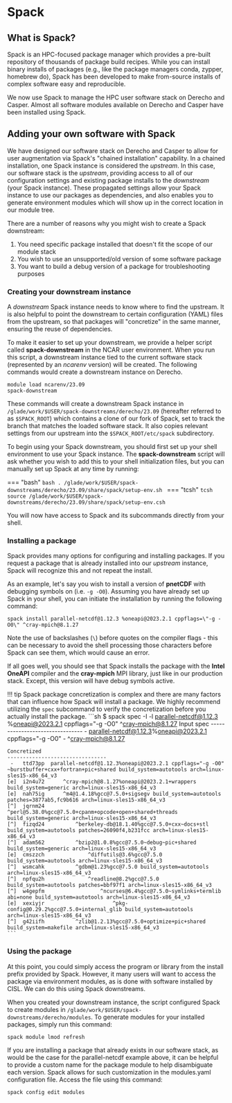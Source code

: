 # Spack

## What is Spack?

Spack is an HPC-focused package manager which provides a pre-built repository of thousands of package build recipes. While you can install binary installs of packages (e.g., like the package managers conda, zypper, homebrew do), Spack has been developed to make from-source installs of complex software easy and reproducible.

We now use Spack to manage the HPC user software stack on Derecho and Casper. Almost all software modules available on Derecho and Casper have been installed using Spack.

## Adding your own software with Spack

We have designed our software stack on Derecho and Casper to allow for user augmentation via Spack's "chained installation" capability. In a chained installation, one Spack instance is considered the *upstream*. In this case, our software stack is the *upstream*, providing access to all of our configuration settings and existing package installs to the *downstream* (your Spack instance). These propagated settings allow your Spack instance to use our packages as dependencies, and also enables you to generate environment modules which will show up in the correct location in our module tree.

There are a number of reasons why you might wish to create a Spack downstream:

1. You need specific package installed that doesn't fit the scope of our module stack
2. You wish to use an unsupported/old version of some software package
3. You want to build a debug version of a package for troubleshooting purposes

### Creating your downstream instance

A *downstream* Spack instance needs to know where to find the upstream. It is also helpful to point the downstream to certain configuration (YAML) files from the upstream, so that packages will "concretize" in the same manner, ensuring the reuse of dependencies.

To make it easier to set up your downstream, we provide a helper script called **spack-downstream** in the NCAR user environment. When you run this script, a downstream instance tied to the current software stack (represented by an *ncarenv* version) will be created. The following commands would create a downstream instance on Derecho.

```
module load ncarenv/23.09
spack-downstream
```

These commands will create a downstream Spack instance in `/glade/work/$USER/spack-downstreams/derecho/23.09` (hereafter referred to as `$SPACK_ROOT`) which contains a clone of our fork of Spack, set to track the branch that matches the loaded software stack. It also copies relevant settings from our upstream into the `$SPACK_ROOT/etc/spack` subdirectory.

To begin using your Spack downstream, you should first set up your shell environment to use your Spack instance. The **spack-downstream** script will ask whether you wish to add this to your shell initialization files, but you can manually set up Spack at any time by running:

=== "bash"
    ```bash
    . /glade/work/$USER/spack-downstreams/derecho/23.09/share/spack/setup-env.sh
    ```
=== "tcsh"
    ```tcsh
    source /glade/work/$USER/spack-downstreams/derecho/23.09/share/spack/setup-env.csh
    ```

You will now have access to Spack and its subcommands directly from your shell.

### Installing a package

Spack provides many options for configuring and installing packages. If you request a package that is already installed into our *upstream* instance, Spack will recognize this and not repeat the install.

As an example, let's say you wish to install a version of **pnetCDF** with debugging symbols on (i.e. `-g -O0`). Assuming you have already set up Spack in your shell, you can initiate the installation by running the following command:

```
spack install parallel-netcdf@1.12.3 %oneapi@2023.2.1 cppflags=\"-g -O0\" ^cray-mpich@8.1.27
```

Note the use of backslashes (`\`) before quotes on the compiler flags - this can be necessary to avoid the shell processing those characters before Spack can see them, which would cause an error.

If all goes well, you should see that Spack installs the package with the **Intel OneAPI** compiler and the **cray-mpich** MPI library, just like in our production stack. Except, this version will have debug symbols active.

!!! tip
    Spack package concretization is complex and there are many factors that can influence how Spack will install a package. We highly recommend utilizing the `spec` subcommand to verify the concretization before you actually install the package.
    ```sh
    $ spack spec -I -l parallel-netcdf@1.12.3 %oneapi@2023.2.1 cppflags=\"-g -O0\" ^cray-mpich@8.1.27
    Input spec
    --------------------------------
     -   parallel-netcdf@1.12.3%oneapi@2023.2.1 cppflags="-g -O0"
     -       ^cray-mpich@8.1.27

    Concretized
    --------------------------------
     -   ttd73pp  parallel-netcdf@1.12.3%oneapi@2023.2.1 cppflags="-g -O0" ~burstbuffer+cxx+fortran+pic+shared build_system=autotools arch=linux-sles15-x86_64_v3
    [e]  i2n4u72      ^cray-mpich@8.1.27%oneapi@2023.2.1+wrappers build_system=generic arch=linux-sles15-x86_64_v3
    [e]  nah75ig      ^m4@1.4.18%gcc@7.5.0+sigsegv build_system=autotools patches=3877ab5,fc9b616 arch=linux-sles15-x86_64_v3
    [^]  jqrnm24      ^perl@5.38.0%gcc@7.5.0+cpanm+opcode+open+shared+threads build_system=generic arch=linux-sles15-x86_64_v3
    [^]  fizqd24          ^berkeley-db@18.1.40%gcc@7.5.0+cxx~docs+stl build_system=autotools patches=26090f4,b231fcc arch=linux-sles15-x86_64_v3
    [^]  adam562          ^bzip2@1.0.8%gcc@7.5.0~debug~pic+shared build_system=generic arch=linux-sles15-x86_64_v3
    [e]  cmszzch              ^diffutils@3.6%gcc@7.5.0 build_system=autotools arch=linux-sles15-x86_64_v3
    [^]  wsmcahk          ^gdbm@1.23%gcc@7.5.0 build_system=autotools arch=linux-sles15-x86_64_v3
    [^]  npfqu2h              ^readline@8.2%gcc@7.5.0 build_system=autotools patches=bbf97f1 arch=linux-sles15-x86_64_v3
    [^]  w4gepfm                  ^ncurses@6.4%gcc@7.5.0~symlinks+termlib abi=none build_system=autotools arch=linux-sles15-x86_64_v3
    [e]  xexiyjr                      ^pkg-config@0.29.2%gcc@7.5.0+internal_glib build_system=autotools arch=linux-sles15-x86_64_v3
    [^]  g42iifh          ^zlib@1.2.13%gcc@7.5.0+optimize+pic+shared build_system=makefile arch=linux-sles15-x86_64_v3
    ```

### Using the package

At this point, you could simply access the program or library from the install prefix provided by Spack. However, it many users will want to access the package via environment modules, as is done with software installed by CISL. We can do this using Spack downstreams.

When you created your downstream instance, the script configured Spack to create modules in `/glade/work/$USER/spack-downstreams/derecho/modules`. To generate modules for your installed packages, simply run this command:

```
spack module lmod refresh
```

If you are installing a package that already exists in our software stack, as would be the case for the parallel-netcdf example above, it can be helpful to provide a custom name for the package module to help disambiguate each version. Spack allows for such customization in the modules.yaml configuration file. Access the file using this command:

``
spack config edit modules
``
